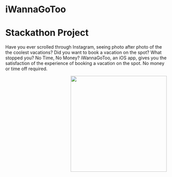 # iWannaGoToo

# Stackathon Project

Have you ever scrolled through Instagram, seeing photo after photo of the the coolest vacations?
Did you want to book a vacation on the spot?
What stopped you? No Time, No Money?
iWannaGoToo, an iOS app, gives you the satisfaction of the experience of booking a vacation on the spot. No money or time off required.


<img align="right" src="https://github.com/iWannaGoToo/Assets.xcassets/appIcon.appiconset/Icon-1024.png" width="300" height="300" />
